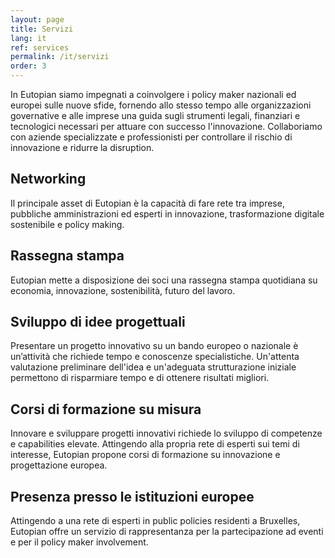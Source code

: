 ```yaml
---
layout: page
title: Servizi
lang: it
ref: services
permalink: /it/servizi
order: 3
---
```


In Eutopian siamo impegnati a coinvolgere i policy maker nazionali ed europei sulle nuove sfide, fornendo allo stesso tempo alle organizzazioni governative e alle imprese una guida sugli strumenti legali, finanziari e tecnologici necessari per attuare con successo l'innovazione. Collaboriamo con aziende specializzate e professionisti per controllare il rischio di innovazione e ridurre la disruption.

## Networking

Il principale asset di Eutopian è la capacità di fare rete tra imprese, pubbliche amministrazioni ed esperti in innovazione, trasformazione digitale sostenibile e policy making.

## Rassegna stampa

Eutopian mette a disposizione dei soci una rassegna stampa quotidiana su economia, innovazione, sostenibilità, futuro del lavoro.

## Sviluppo di idee progettuali

Presentare un progetto innovativo su un bando europeo o nazionale è un’attività che richiede tempo e conoscenze specialistiche. Un'attenta valutazione preliminare dell'idea e un'adeguata strutturazione iniziale permettono di risparmiare tempo e di ottenere risultati migliori.

## Corsi di formazione su misura

Innovare e sviluppare progetti innovativi richiede lo sviluppo di competenze e capabilities elevate. Attingendo alla propria rete di esperti sui temi di interesse, Eutopian propone corsi di formazione su innovazione e progettazione europea.

## Presenza presso le istituzioni europee

Attingendo a una rete di esperti in public policies residenti a Bruxelles, Eutopian offre un servizio di rappresentanza per la partecipazione ad eventi e per il policy maker involvement.

